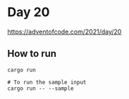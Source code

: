 # Day 20

https://adventofcode.com/2021/day/20

## How to run

```
cargo run

# To run the sample input
cargo run -- --sample
```
